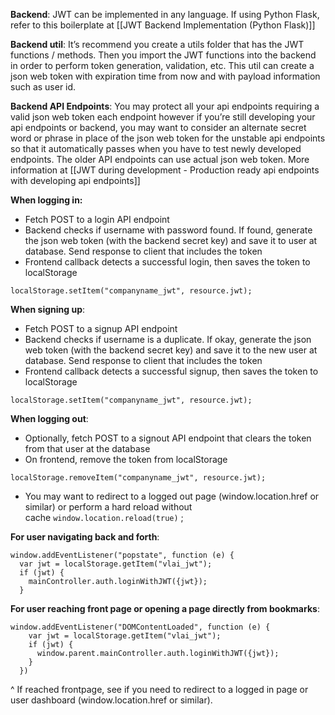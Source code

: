 
**Backend**: JWT can be implemented in any language. If using Python Flask, refer to this boilerplate at [[JWT Backend Implementation (Python Flask)]]

**Backend util**: It’s recommend you create a utils folder that has the JWT functions / methods. Then you import the JWT functions into the backend in order to perform token generation, validation, etc. This util can create a json web token with expiration time from now and with payload information such as user id.

**Backend API Endpoints**: You may protect all your api endpoints requiring a valid json web token each endpoint however if you’re still developing your api endpoints or backend, you may want to consider an alternate secret word or phrase in place of the json web token for the unstable api endpoints so that it automatically passes when you have to test newly developed endpoints. The older API endpoints can use actual json web token. More information at [[JWT during development - Production ready api endpoints with developing api endpoints]]

**When logging in:**

- Fetch POST to a login API endpoint
- Backend checks if username with password found. If found, generate the json web token (with the backend secret key) and save it to user at database. Send response to client that includes the token
- Frontend callback detects a successful login, then saves the token to localStorage

```
localStorage.setItem("companyname_jwt", resource.jwt);
```

**When signing up**:

- Fetch POST to a signup API endpoint
- Backend checks if username is a duplicate. If okay, generate the json web token (with the backend secret key) and save it to the new user at database. Send response to client that includes the token
- Frontend callback detects a successful signup, then saves the token to localStorage

```
localStorage.setItem("companyname_jwt", resource.jwt);
```

**When logging out**:

- Optionally, fetch POST to a signout API endpoint that clears the token from that user at the database
- On frontend, remove the token from localStorage

```
localStorage.removeItem("companyname_jwt", resource.jwt);
```

- You may want to redirect to a logged out page (window.location.href or similar) or perform a hard reload without cache `window.location.reload(true)` ;  
      
    

**For user navigating back and forth**:

```
window.addEventListener("popstate", function (e) {
  var jwt = localStorage.getItem("vlai_jwt");
  if (jwt) {
    mainController.auth.loginWithJWT({jwt});
  }
```

**For user reaching front page or opening a page directly from bookmarks**:

```
window.addEventListener("DOMContentLoaded", function (e) {
    var jwt = localStorage.getItem("vlai_jwt");
    if (jwt) {
      window.parent.mainController.auth.loginWithJWT({jwt});
    }
  })
```

^ If reached frontpage, see if you need to redirect to a logged in page or user dashboard (window.location.href or similar).